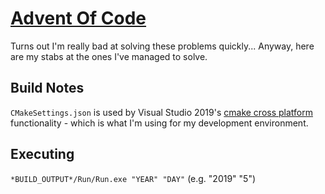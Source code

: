 # [Advent Of Code](https://adventofcode.com)
Turns out I'm really bad at solving these problems quickly...
Anyway, here are my stabs at the ones I've managed to solve.

## Build Notes
`CMakeSettings.json` is used by Visual Studio 2019's [cmake cross platform](https://docs.microsoft.com/en-us/cpp/build/cmake-projects-in-visual-studio?view=vs-2019) functionality - which is what I'm using for my development environment.

## Executing
`*BUILD_OUTPUT*/Run/Run.exe "YEAR" "DAY"` (e.g. "2019" "5")

